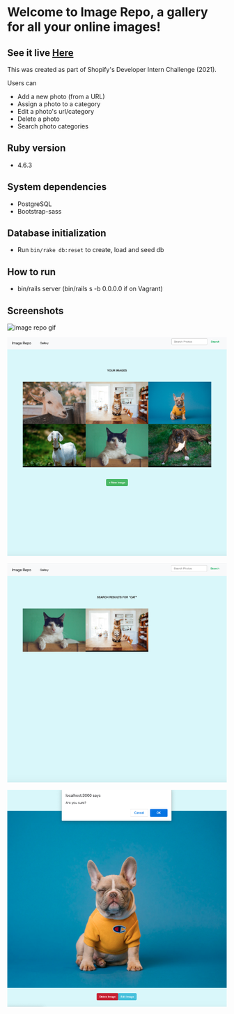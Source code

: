 # Welcome to Image Repo, a gallery for all your online images!

## See it live [Here](https://image-repo-laurtann.herokuapp.com/)

This was created as part of Shopify's Developer Intern Challenge (2021).

Users can
- Add a new photo (from a URL)
- Assign a photo to a category
- Edit a photo's url/category
- Delete a photo
- Search photo categories

## Ruby version
- 4.6.3

## System dependencies
- PostgreSQL
- Bootstrap-sass

## Database initialization
- Run `bin/rake db:reset` to create, load and seed db

## How to run
- bin/rails server (bin/rails s -b 0.0.0.0 if on Vagrant)

## Screenshots

![image repo gif](https://github.com/laurtann/image-repo/blob/master/docs/image-repo-gif.gif?raw=true)

![image repo gallery view](https://github.com/laurtann/image-repo/blob/master/docs/image-repo-gallery.png?raw=true)

![image repo search view](https://github.com/laurtann/image-repo/blob/master/docs/image-repo-search.png?raw=true)

![image repo confirm destroy view](https://github.com/laurtann/image-repo/blob/master/docs/image-repo-confirm-destory.png?raw=true)
